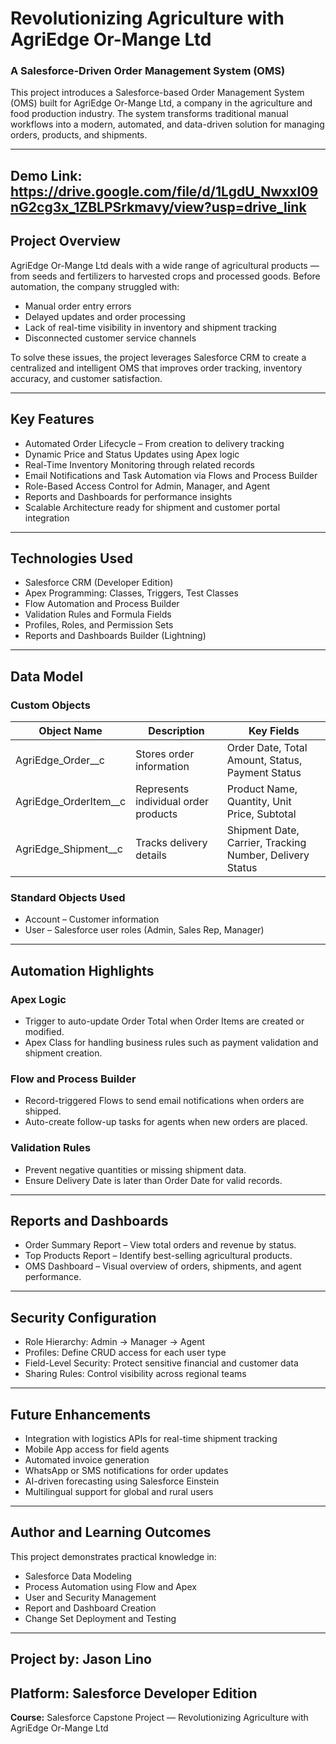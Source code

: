 # Revolutionizing Agriculture with AgriEdge Or-Mange Ltd

### A Salesforce-Driven Order Management System (OMS)

This project introduces a Salesforce-based Order Management System (OMS) built for AgriEdge Or-Mange Ltd, a company in the agriculture and food production industry. The system transforms traditional manual workflows into a modern, automated, and data-driven solution for managing orders, products, and shipments.

---
Demo Link: https://drive.google.com/file/d/1LgdU_NwxxI09nG2cg3x_1ZBLPSrkmavy/view?usp=drive_link
---

## Project Overview

AgriEdge Or-Mange Ltd deals with a wide range of agricultural products — from seeds and fertilizers to harvested crops and processed goods. Before automation, the company struggled with:

- Manual order entry errors
- Delayed updates and order processing
- Lack of real-time visibility in inventory and shipment tracking
- Disconnected customer service channels

To solve these issues, the project leverages Salesforce CRM to create a centralized and intelligent OMS that improves order tracking, inventory accuracy, and customer satisfaction.

---

## Key Features

- Automated Order Lifecycle – From creation to delivery tracking
- Dynamic Price and Status Updates using Apex logic
- Real-Time Inventory Monitoring through related records
- Email Notifications and Task Automation via Flows and Process Builder
- Role-Based Access Control for Admin, Manager, and Agent
- Reports and Dashboards for performance insights
- Scalable Architecture ready for shipment and customer portal integration

---

## Technologies Used

- Salesforce CRM (Developer Edition)
- Apex Programming: Classes, Triggers, Test Classes
- Flow Automation and Process Builder
- Validation Rules and Formula Fields
- Profiles, Roles, and Permission Sets
- Reports and Dashboards Builder (Lightning)

---

## Data Model

### Custom Objects

| Object Name             | Description                          | Key Fields                                               |
| ----------------------- | ------------------------------------ | -------------------------------------------------------- |
| AgriEdge_Order\_\_c     | Stores order information             | Order Date, Total Amount, Status, Payment Status         |
| AgriEdge_OrderItem\_\_c | Represents individual order products | Product Name, Quantity, Unit Price, Subtotal             |
| AgriEdge_Shipment\_\_c  | Tracks delivery details              | Shipment Date, Carrier, Tracking Number, Delivery Status |

### Standard Objects Used

- Account – Customer information
- User – Salesforce user roles (Admin, Sales Rep, Manager)

---

## Automation Highlights

### Apex Logic

- Trigger to auto-update Order Total when Order Items are created or modified.
- Apex Class for handling business rules such as payment validation and shipment creation.

### Flow and Process Builder

- Record-triggered Flows to send email notifications when orders are shipped.
- Auto-create follow-up tasks for agents when new orders are placed.

### Validation Rules

- Prevent negative quantities or missing shipment data.
- Ensure Delivery Date is later than Order Date for valid records.

---

## Reports and Dashboards

- Order Summary Report – View total orders and revenue by status.
- Top Products Report – Identify best-selling agricultural products.
- OMS Dashboard – Visual overview of orders, shipments, and agent performance.

---

## Security Configuration

- Role Hierarchy: Admin → Manager → Agent
- Profiles: Define CRUD access for each user type
- Field-Level Security: Protect sensitive financial and customer data
- Sharing Rules: Control visibility across regional teams

---

## Future Enhancements

- Integration with logistics APIs for real-time shipment tracking
- Mobile App access for field agents
- Automated invoice generation
- WhatsApp or SMS notifications for order updates
- AI-driven forecasting using Salesforce Einstein
- Multilingual support for global and rural users

---

## Author and Learning Outcomes

This project demonstrates practical knowledge in:

- Salesforce Data Modeling
- Process Automation using Flow and Apex
- User and Security Management
- Report and Dashboard Creation
- Change Set Deployment and Testing

---

**Project by:** Jason Lino
---
**Platform:** Salesforce Developer Edition
---
**Course:** Salesforce Capstone Project — Revolutionizing Agriculture with AgriEdge Or-Mange Ltd
